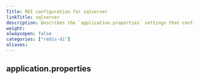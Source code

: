 ```yaml
---
Title: RDI configuration for sqlserver
linkTitle: sqlserver
description: Describes the `application.properties` settings that configure Debezium Server for sqlserver
weight: 
alwaysopen: false
categories: ["redis-di"]
aliases:
---
```


## application.properties

```properties

```
